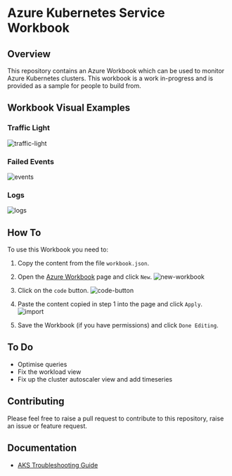 # Azure Kubernetes Service Workbook

## Overview

This repository contains an Azure Workbook which can be used to monitor Azure Kubernetes clusters. This workbook is a work in-progress and is provided as a sample for people to build from.

## Workbook Visual Examples

### Traffic Light

![traffic-light](.images/trafficlight.png)

### Failed Events

![events](.images/failed-events.png)

### Logs

![logs](.images/logs.png)

## How To

To use this Workbook you need to:

1. Copy the content from the file `workbook.json`.

2. Open the [Azure Workbook](https://ms.portal.azure.com/#view/Microsoft_Azure_Monitoring/AzureMonitoringBrowseBlade/~/workbooks/menuId/workbooks) page and click `New`.
![new-workbook](.images/workbook-new.png)
3. Click on the `code` button.
![code-button](.images/workbook-developer-import.png)
4. Paste the content copied in step 1 into the page and click `Apply`.
![import](.images/workbook-import.png)
5. Save the Workbook (if you have permissions) and click `Done Editing`.

## To Do

- Optimise queries
- Fix the workload view
- Fix up the cluster autoscaler view and add timeseries

## Contributing

Please feel free to raise a pull request to contribute to this repository, raise an issue or feature request.
## Documentation

- [AKS Troubleshooting Guide](https://learn.microsoft.com/en-us/troubleshoot/azure/azure-kubernetes/welcome-azure-kubernetes)
